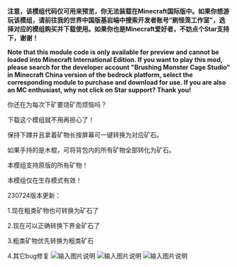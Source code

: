  **注意，该模组代码仅可用来预览，你无法装载在Minecraft国际版中。如果你想游玩该模组，请前往我的世界中国版基岩端中搜索开发者账号“刷怪笼工作室”，选择对应的模组购买并下载使用。如果你也是Minecraft爱好者，不妨点个Star支持下，谢谢！** 

**Note that this module code is only available for preview and cannot be loaded into Minecraft International Edition. If you want to play this mod, please search for the developer account "Brushing Monster Cage Studio" in Minecraft China version of the bedrock platform, select the corresponding module to purchase and download for use. If you are also an MC enthusiast, why not click on Star support? Thank you!**

你还在为每次下矿要烧矿而烦恼吗？

下载这个模组就不用再担心了！



保持下蹲并且拿着矿物长按屏幕可一键转换为对应矿石。

如果手持的是木棍，可将背包内的所有矿物全部转化为矿石。



本模组支持原版的所有矿物！

本模组仅在生存模式有效！



230724版本更新：

1.现在粗类矿物也可转换为矿石了

2.现在可以正确转换下界金矿石了

3.粗类矿物优先转换为粗类矿石

4.其它bug修复
![输入图片说明](https://foruda.gitee.com/images/1690272211484626676/c73a39fe_11180561.png "change1.png")
![输入图片说明](https://foruda.gitee.com/images/1690272218754092423/2b037d78_11180561.png "change2.png")
![输入图片说明](https://foruda.gitee.com/images/1690272226715232289/cd654fc7_11180561.png "change3.png")